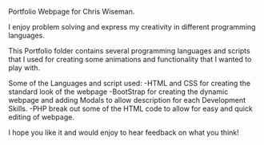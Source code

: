 Portfolio Webpage for Chris Wiseman.

I enjoy problem solving and express my creativity in different programming languages.  

This Portfolio folder contains several programming languages and scripts that I used for creating some animations and functionality
that I wanted to play with.

Some of the Languages and script used:
-HTML and CSS for creating the standard look of the webpage
-BootStrap for creating the dynamic webpage and adding Modals to allow description for each Development Skills.
-PHP break out some of the HTML code to allow for easy and quick editing of webpage.

I hope you like it and would enjoy to hear feedback on what you think!

